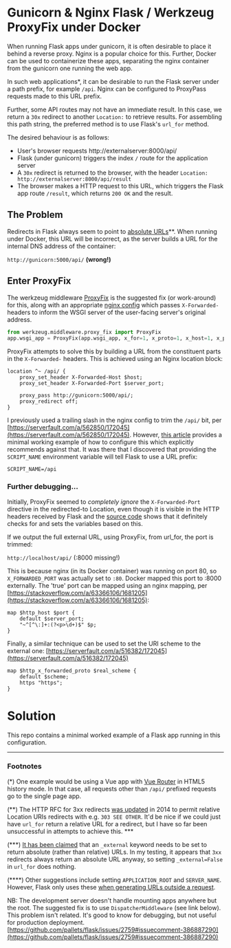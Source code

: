 # Gunicorn & Nginx Flask / Werkzeug ProxyFix under Docker

When running Flask apps under gunicorn, it is often desirable to place it behind 
a reverse proxy. Nginx is a popular choice for this. Further, Docker can be used 
to containerize these apps, separating the nginx container from the gunicorn one
running the web app.

In such web applications*, it can be desirable to run the Flask server
under a path prefix, for example `/api`. Nginx can be configured to ProxyPass
requests made to this URL prefix.

Further, some API routes may not have an immediate result. In this case, we return a
`30x` redirect to another `Location:` to retrieve results. For assembling this
path string, the preferred method is to use Flask's `url_for` method.

The desired behaviour is as follows:
* User's browser requests http://externalserver:8000/api/
* Flask (under gunicorn) triggers the index `/` route for the application server
* A `30x` redirect is returned to the browser, with the header `Location: 
  http://externalserver:8000/api/result`
* The browser makes a HTTP request to this URL, which triggers the Flask app 
  route `/result`, which returns `200 OK` and the result.

## The Problem
Redirects in Flask always seem to point to 
[absolute URLs](https://stackoverflow.com/a/22707491/1681205)**. When running 
under Docker, this URL will be incorrect, as the server builds a URL for the 
internal DNS address of the container:

`http://gunicorn:5000/api/` __(wrong!)__


## Enter ProxyFix
The werkzeug middleware [ProxyFix](https://werkzeug.palletsprojects.com/en/1.0.x/middleware/proxy_fix/)
is the suggested fix (or work-around) for this, along with an appropriate 
[nginx config](https://flask.palletsprojects.com/en/1.1.x/deploying/wsgi-standalone/#proxy-setups)
which passes `X-Forwarded-` headers to inform the WSGI server of the user-facing
server's original address.

```python
from werkzeug.middleware.proxy_fix import ProxyFix
app.wsgi_app = ProxyFix(app.wsgi_app, x_for=1, x_proto=1, x_host=1, x_port=1, x_prefix=1)
```

ProxyFix attempts to solve this by building a URL from the constituent 
parts in the `X-Forwarded-` headers. This is achieved using an Nginx location block:

```
location ^~ /api/ {
    proxy_set_header X-Forwarded-Host $host;
    proxy_set_header X-Forwarded-Port $server_port;

    proxy_pass http://gunicorn:5000/api/;
    proxy_redirect off;
}
```

I previously used a trailing slash in the nginx config to trim the `/api/` 
bit, per [https://serverfault.com/a/562850/172045](https://serverfault.com/a/562850/172045).
However, [this article](https://dlukes.github.io/flask-wsgi-url-prefix.html)
provides a minimal working example of how to configure this which explicitly 
recommends against that. It was there that I discovered that providing the 
`SCRIPT_NAME` environment variable will tell Flask to use a URL prefix: 

`SCRIPT_NAME=/api`

### Further debugging...
Initially, ProxyFix seemed to _completely ignore_ the `X-Forwarded-Port` directive 
in the redirected-to Location, even though it is visible in the HTTP headers 
received by Flask and the [source code](https://github.com/pallets/werkzeug/blob/0fff5272c481d71b991dff296adb960f674a512a/src/werkzeug/middleware/proxy_fix.py#L154)
shows that it definitely checks for and sets the variables based on this.

If we output the full external URL, using ProxyFix, from url_for, the port is trimmed:

`http://localhost/api/` (:8000 missing!)

This is because nginx (in its Docker container) was running on port 80, so `X_FORWARDED_PORT`
was actually set to `:80`. Docker mapped this port to :8000 externally. The 'true' port can 
be mapped using an nginx mapping, per
[https://stackoverflow.com/a/63366106/1681205](https://stackoverflow.com/a/63366106/1681205):

```
map $http_host $port {
    default $server_port;
    "~^[^\:]+:(?<p>\d+)$" $p;
}
```

Finally, a similar technique can be used to set the URI scheme to the external one:
[https://serverfault.com/a/516382/172045](https://serverfault.com/a/516382/172045)

```
map $http_x_forwarded_proto $real_scheme {
    default $scheme;
    https "https";
}
```

# Solution
This repo contains a minimal worked example of a Flask app running in this configuration.

---
### Footnotes

(*) One example would be using a Vue app with [Vue Router](https://router.vuejs.org/guide/essentials/history-mode.html)
in HTML5 history mode. In that case, all requests other than `/api/` prefixed
requests go to the single page app.

(**) The HTTP RFC for 3xx redirects [was updated](https://tools.ietf.org/html/rfc7231)
in 2014 to permit relative Location URIs redirects with e.g. `303 SEE OTHER`. It'd be 
nice if we could just have `url_for` return a relative URL for a redirect, but I have 
so far been unsuccessful in attempts to achieve this. ***

(***) [It has been claimed](https://stackoverflow.com/a/12162726/1681205) that
an `_external` keyword needs to be set to return absolute (rather than 
relative) URLs. In my testing, it appears that `3xx` redirects always return an 
absolute URL anyway, so setting `_external=False` in `url_for` does nothing.

(****) Other suggestions include setting `APPLICATION_ROOT` and `SERVER_NAME`. However,
Flask only uses these [when generating URLs outside a request](https://github.com/pallets/flask/issues/3219#issuecomment-496237364).

NB: The development server doesn't handle mounting apps anywhere but the root.
The suggested fix is to use `DispatcherMiddleware` (see link below). This problem
isn't related. It's good to know for debugging, but not useful for production deployment.
[https://github.com/pallets/flask/issues/2759#issuecomment-386887290](https://github.com/pallets/flask/issues/2759#issuecomment-386887290)
